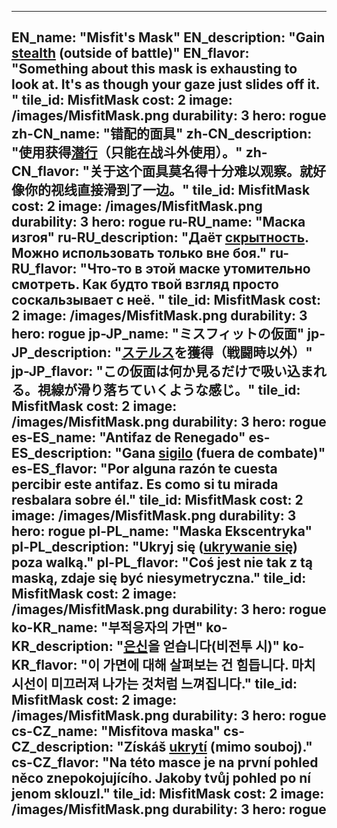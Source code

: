 ---

EN_name: "Misfit's Mask"
EN_description: "Gain <u>stealth</u> (outside of battle)"
EN_flavor: "Something about this mask is exhausting to look at. It's as though your gaze just slides off it. "
tile_id: MisfitMask
cost: 2
image: /images/MisfitMask.png
durability: 3
hero: rogue
zh-CN_name: "错配的面具"
zh-CN_description: "使用获得<u>潜行</u>（只能在战斗外使用）。"
zh-CN_flavor: "关于这个面具莫名得十分难以观察。就好像你的视线直接滑到了一边。"
tile_id: MisfitMask
cost: 2
image: /images/MisfitMask.png
durability: 3
hero: rogue
ru-RU_name: "Маска изгоя"
ru-RU_description: "Даёт <u>скрытность</u>. Можно использовать только вне боя."
ru-RU_flavor: "Что-то в этой маске утомительно смотреть. Как будто твой взгляд просто соскальзывает с неё. "
tile_id: MisfitMask
cost: 2
image: /images/MisfitMask.png
durability: 3
hero: rogue
jp-JP_name: "ミスフィットの仮面"
jp-JP_description: "<u>ステルス</u>を獲得（戦闘時以外）"
jp-JP_flavor: "この仮面は何か見るだけで吸い込まれる。視線が滑り落ちていくような感じ。"
tile_id: MisfitMask
cost: 2
image: /images/MisfitMask.png
durability: 3
hero: rogue
es-ES_name: "Antifaz de Renegado"
es-ES_description: "Gana <u>sigilo</u> (fuera de combate)"
es-ES_flavor: "Por alguna razón te cuesta percibir este antifaz. Es como si tu mirada resbalara sobre él."
tile_id: MisfitMask
cost: 2
image: /images/MisfitMask.png
durability: 3
hero: rogue
pl-PL_name: "Maska Ekscentryka"
pl-PL_description: "Ukryj się (<u>ukrywanie się</u>) poza walką."
pl-PL_flavor: "Coś jest nie tak z tą maską, zdaje się być niesymetryczna."
tile_id: MisfitMask
cost: 2
image: /images/MisfitMask.png
durability: 3
hero: rogue
ko-KR_name: "부적응자의 가면"
ko-KR_description: "<u>은신</u>을 얻습니다(비전투 시)"
ko-KR_flavor: "이 가면에 대해 살펴보는 건 힘듭니다. 마치 시선이 미끄러져 나가는 것처럼 느껴집니다."
tile_id: MisfitMask
cost: 2
image: /images/MisfitMask.png
durability: 3
hero: rogue
cs-CZ_name: "Misfitova maska"
cs-CZ_description: "Získáš <u>ukrytí</u> (mimo souboj)."
cs-CZ_flavor: "Na této masce je na první pohled něco znepokojujícího. Jakoby tvůj pohled po ní jenom sklouzl."
tile_id: MisfitMask
cost: 2
image: /images/MisfitMask.png
durability: 3
hero: rogue
---